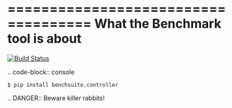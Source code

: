 ====================================
What the Benchmark tool is about
====================================

[![Build Status](https://travis-ci.org/benchmarking-suite/benchsuite-controller.svg?branch=master)](https://travis-ci.org/benchmarking-suite/benchsuite-controller)

.. code-block:: console

    $ pip install benchsuite.controller

.. DANGER::
   Beware killer rabbits!
